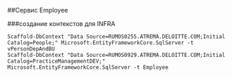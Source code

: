 ##Сервис Employee

###создание контекстов для INFRA

```
Scaffold-DbContext "Data Source=RUMOS0255.ATREMA.DELOITTE.COM;Initial Catalog=People;" Microsoft.EntityFrameworkCore.SqlServer -t vPersonDepAndBU
Scaffold-DbContext "Data Source=RUMOS0929.ATREMA.DELOITTE.COM;Initial Catalog=PracticeManagementDEV;" Microsoft.EntityFrameworkCore.SqlServer -t Employee
```